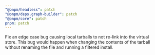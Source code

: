 ```yaml
---
"@pnpm/headless": patch
"@pnpm/deps.graph-builder": patch
"@pnpm/core": patch
pnpm: patch
---
```


Fix an edge case bug causing local tarballs to not re-link into the virtual store. This bug would happen when changing the contents of the tarball without renaming the file and running a filtered install.
